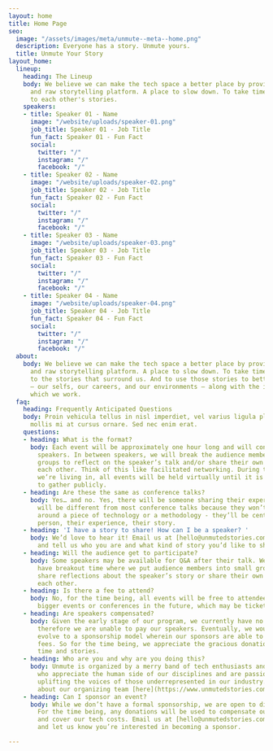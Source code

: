 ```yaml
---
layout: home
title: Home Page
seo:
  image: "/assets/images/meta/unmute--meta--home.png"
  description: Everyone has a story. Unmute yours.
  title: Unmute Your Story
layout_home:
  lineup:
    heading: The Lineup
    body: We believe we can make the tech space a better place by providing and open
      and raw storytelling platform. A place to slow down. To take time to listen
      to each other's stories.
    speakers:
    - title: Speaker 01 - Name
      image: "/website/uploads/speaker-01.png"
      job_title: Speaker 01 - Job Title
      fun_fact: Speaker 01 - Fun Fact
      social:
        twitter: "/"
        instagram: "/"
        facebook: "/"
    - title: Speaker 02 - Name
      image: "/website/uploads/speaker-02.png"
      job_title: Speaker 02 - Job Title
      fun_fact: Speaker 02 - Fun Fact
      social:
        twitter: "/"
        instagram: "/"
        facebook: "/"
    - title: Speaker 03 - Name
      image: "/website/uploads/speaker-03.png"
      job_title: Speaker 03 - Job Title
      fun_fact: Speaker 03 - Fun Fact
      social:
        twitter: "/"
        instagram: "/"
        facebook: "/"
    - title: Speaker 04 - Name
      image: "/website/uploads/speaker-04.png"
      job_title: Speaker 04 - Job Title
      fun_fact: Speaker 04 - Fun Fact
      social:
        twitter: "/"
        instagram: "/"
        facebook: "/"
  about:
    body: We believe we can make the tech space a better place by providing an open
      and raw storytelling platform. A place to slow down. To take time to listen
      to the stories that surround us. And to use those stories to better ourselves
      — our selfs, our careers, and our environments — along with the industry in
      which we work.
  faq:
    heading: Frequently Anticipated Questions
    body: Proin vehicula tellus in nisl imperdiet, vel varius ligula placerat. Aenean
      mollis mi at cursus ornare. Sed nec enim erat.
    questions:
    - heading: What is the format?
      body: Each event will be approximately one hour long and will consist of 2-3
        speakers. In between speakers, we will break the audience members into small
        groups to reflect on the speaker’s talk and/or share their own stories with
        each other. Think of this like facilitated networking. During this COVID season
        we’re living in, all events will be held virtually until it is otherwise safe
        to gather publicly.
    - heading: Are these the same as conference talks?
      body: Yes… and no. Yes, there will be someone sharing their experience. They
        will be different from most conference talks because they won’t be centered
        around a piece of technology or a methodology - they’ll be centered on that
        person, their experience, their story.
    - heading: 'I have a story to share! How can I be a speaker? '
      body: We’d love to hear it! Email us at [hello@unmutedstories.com](mailto:hello@unmutedstories.com)
        and tell us who you are and what kind of story you’d like to share.
    - heading: Will the audience get to participate?
      body: Some speakers may be available for Q&A after their talk. We also will
        have breakout time where we put audience members into small groups to either
        share reflections about the speaker’s story or share their own stories with
        each other.
    - heading: Is there a fee to attend?
      body: No, for the time being, all events will be free to attendees. We may host
        bigger events or conferences in the future, which may be ticketed.
    - heading: Are speakers compensated?
      body: Given the early stage of our program, we currently have no financial backers
        therefore we are unable to pay our speakers. Eventually, we would like to
        evolve to a sponsorship model wherein our sponsors are able to offset speaker
        fees. So for the time being, we appreciate the gracious donation of our speakers’
        time and stories.
    - heading: Who are you and why are you doing this?
      body: Unmute is organized by a merry band of tech enthusiasts and practitioners
        who appreciate the human side of our disciplines and are passionate about
        uplifting the voices of those underrepresented in our industry. Learn more
        about our organizing team [here](https://www.unmutedstories.com/about).
    - heading: Can I sponsor an event?
      body: While we don’t have a formal sponsorship, we are open to discussing it.
        For the time being, any donations will be used to compensate our speakers
        and cover our tech costs. Email us at [hello@unmutedstories.com](mailto:hello@unmutedstories.com)
        and let us know you’re interested in becoming a sponsor.

---
```

